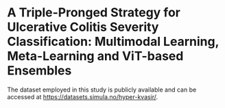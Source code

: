 # A Triple-Pronged Strategy for Ulcerative Colitis Severity Classification: Multimodal Learning, Meta-Learning and ViT-based Ensembles

The dataset employed in this study is publicly available and can be accessed at https://datasets.simula.no/hyper-kvasir/. 
